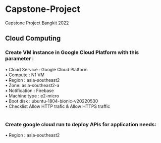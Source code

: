 # Capstone-Project
Capstone Project Bangkit 2022

<h2>Cloud Computing </h2>
<h3>Create VM instance in Google Cloud Platform with this parameter :</h3>
•	Cloud Service : Google Cloud Platform</br>
•	Compute : N1 VM </br>
•	Region : asia-southeast2</br>
•	Zone: asia-southeast2-a</br>
•	Notification : Firebase</br>
•	Machine type : e2-micro</br>
•	Boot disk : ubuntu-1804-bionic-v20220530</br>
•	Checklist Allow HTTP trafic & Allow HTTPS traffic</br><br>

<h3>Create google cloud run to deploy APIs for application needs: </h3> 
•	Region : asia-southeast2</br></br>


